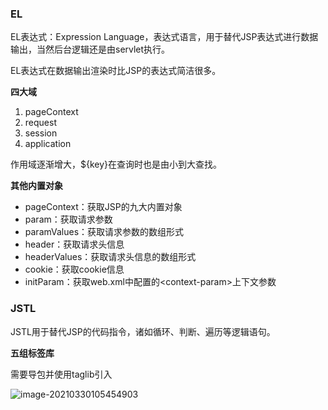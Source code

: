 ### EL

EL表达式：Expression Language，表达式语言，用于替代JSP表达式进行数据输出，当然后台逻辑还是由servlet执行。

EL表达式在数据输出渲染时比JSP的表达式简洁很多。

**四大域**

1. pageContext
2. request
3. session
4. application

作用域逐渐增大，${key}在查询时也是由小到大查找。

**其他内置对象**

- pageContext：获取JSP的九大内置对象
- param：获取请求参数
- paramValues：获取请求参数的数组形式
- header：获取请求头信息
- headerValues：获取请求头信息的数组形式
- cookie：获取cookie信息
- initParam：获取web.xml中配置的\<context-param>上下文参数

### JSTL

JSTL用于替代JSP的代码指令，诸如循环、判断、遍历等逻辑语句。

**五组标签库**

需要导包并使用taglib引入

![image-20210330105454903](https://imagebag.oss-cn-chengdu.aliyuncs.com/img/image-20210330105454903.png)